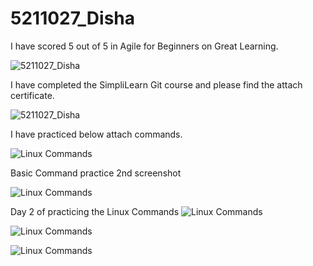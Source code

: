 # 5211027_Disha
I have scored 5 out of 5 in Agile for Beginners on Great Learning.

![5211027_Disha](./Agile_screenshot.png.png)


I have completed the SimpliLearn Git course and please find the attach certificate.

![5211027_Disha](./SimpliLearn_Git_Certificate.png)


I have practiced below attach commands.

![Linux Commands](./LINUX/linuxcommand.png)

Basic Command practice 2nd screenshot

![Linux Commands](./LINUX/Command2.png)

Day 2 of practicing the Linux Commands
![Linux Commands](./LINUX/day2.png)


![Linux Commands](./LINUX/linux2.png)


![Linux Commands](./LINUX/linux3.png)



